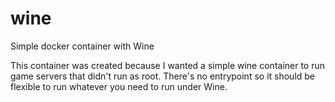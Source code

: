 # wine
Simple docker container with Wine

This container was created because I wanted a simple wine container to run game servers that didn't run as root.  There's no entrypoint so it should be flexible to run whatever you need to run under Wine.
